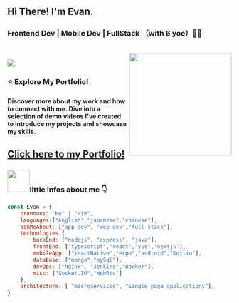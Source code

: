 

## Hi There! I'm Evan.
### Frontend Dev | Mobile Dev | FullStack （with 6 yoe）👨‍💻
<br>
<img align='right' src="https://i.imgur.com/OOpRj.gif" width="230">

[![](https://img.shields.io/badge/Gmail-qq534883225%40gmail.com-red)](mailto:qq534883225@gmail.com)



### ⭐️ Explore My Portfolio!
#### Discover more about my work and how to connect with me. Dive into a selection of demo videos I've created to introduce my projects and showcase my skills.

## [Click here to my Portfolio!](https://evan-portfolio-next-4bhk.vercel.app)

### <img src="https://media.giphy.com/media/VgCDAzcKvsR6OM0uWg/giphy.gif" width="50">little infos about me 👇





```javascript
const Evan = {
    pronouns: "He" | "Him",
    languages:["english","japanese","chinese"],
    askMeAbout: ["app dev", "web dev","full stack"],
    technologies:{
        backEnd: ["nodejs", "express", "java"],
        frontEnd: ["typescript","react","vue",'nextjs'],
        mobileApp: ["reactNative","expo","android","Kotlin"],
        database: ["mongo","mySql"],
        devOps: ["Nginx", "Jenkins","Docker"],
        misc: ["Socket.IO","WebRtc"]
    },
    architecture: [ "microservices", "Single page applications"],
}
```

